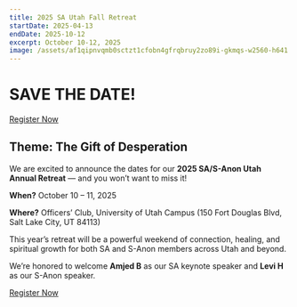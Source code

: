 ```yaml
---
title: 2025 SA Utah Fall Retreat
startDate: 2025-04-13
endDate: 2025-10-12
excerpt: October 10-12, 2025
image: /assets/af1qipnvqmb0sctzt1cfobn4gfrqbruy2zo89i-gkmqs-w2560-h641.jpg
---
```

<h1>SAVE THE DATE!</h1>
<p><a href="https://s-events.regfox.com/2025-utah-retreat" class="btn btn-primary btn-sm">Register Now</a></p>
<h2>Theme: The Gift of Desperation</h2>
<p>We are excited to announce the dates for our <strong>2025 SA/S-Anon Utah Annual Retreat</strong> — and you won’t want to miss it!</p>
<p><strong>When?</strong> October 10 – 11, 2025</p>
<p><strong>Where?</strong> Officers’ Club, University of Utah Campus (150 Fort Douglas Blvd, Salt Lake City, UT 84113)</p>
<p>This year’s retreat will be a powerful weekend of connection, healing, and spiritual growth for both SA and S-Anon members across Utah and beyond.</p>
<p>We’re honored to welcome <strong>Amjed B</strong> as our SA keynote speaker and <strong>Levi H</strong> as our S-Anon speaker.</p>
<p><a href="https://s-events.regfox.com/2025-utah-retreat" class="btn btn-primary btn-sm">Register Now</a></p>
